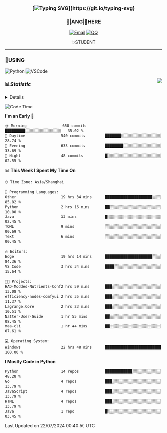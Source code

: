 <div align="center">


### [![Typing SVG](https://readme-typing-svg.herokuapp.com?size=25&duration=2500&color=8C43EA&vCenter=true&width=200&height=40&lines=%F0%9F%8C%B1ANGJustinl%F0%9F%8C%B1+!)](https://git.io/typing-svg)


### 🥛|**ANG**|🥛HERE



[![Email](https://img.shields.io/badge/Email-ANGJustin@163.com-6A5ACD?style=flat-square&logoColor=fff)](mailto:ANGJustinl@163.com)
[![QQ](https://img.shields.io/badge/QQ-77139032-98FB98?style=flat-square&logoColor=fff)](https://qm.qq.com/cgi-bin/qm/qr?k=mcs-cON_aPNfc3hO8-H7lWJHDX-5nKr7&noverify=0)




✨STUDENT 

</div>

---

### 🎨USING

![Python](https://img.shields.io/badge/-Python-blue?style=flat-square&logo=Python&logoColor=fff)
![VSCode](https://img.shields.io/badge/-VSCode-blue?style=flat-square&logo=visualstudiocode&logoColor=fff)


<a href="#">
  <img align="right" src="https://github-readme-stats.vercel.app/api?username=ANGJustinl&count_private=true&show_icons=true&hide_border=true&bg_color=15,f2f7fd,E0EAFC" />
</a>




### 📊*Statistic* 

<details>

<p align="center">
   <img src="github-metrics.svg" alt="typing-svg">
</p>

[![Github activity graph](https://github-readme-activity-graph.angforever.top/graph?username=ANGJustinl&theme=dracula)](https://github.com/ANGJustinl/ANGJustinl)
![image](https://github.com/ANGJustinl/ANGJustinl/assets/96008766/f6c957b8-b907-482a-8804-4c1f944d4b60)
</details>

<!--START_SECTION:waka-->
![Code Time](http://img.shields.io/badge/Code%20Time-217%20hrs%2031%20mins-blue)

**I'm an Early 🐤** 

```text
🌞 Morning                658 commits         █████████░░░░░░░░░░░░░░░░   35.02 % 
🌆 Daytime                540 commits         ███████░░░░░░░░░░░░░░░░░░   28.74 % 
🌃 Evening                633 commits         ████████░░░░░░░░░░░░░░░░░   33.69 % 
🌙 Night                  48 commits          █░░░░░░░░░░░░░░░░░░░░░░░░   02.55 % 
```


📊 **This Week I Spent My Time On** 

```text
🕑︎ Time Zone: Asia/Shanghai

💬 Programming Languages: 
Other                    19 hrs 34 mins      █████████████████████░░░░   85.82 % 
Python                   2 hrs 16 mins       ██░░░░░░░░░░░░░░░░░░░░░░░   10.00 % 
Java                     33 mins             █░░░░░░░░░░░░░░░░░░░░░░░░   02.45 % 
TOML                     9 mins              ░░░░░░░░░░░░░░░░░░░░░░░░░   00.69 % 
Text                     6 mins              ░░░░░░░░░░░░░░░░░░░░░░░░░   00.45 % 

🔥 Editors: 
Edge                     19 hrs 14 mins      █████████████████████░░░░   84.36 % 
VS Code                  3 hrs 34 mins       ████░░░░░░░░░░░░░░░░░░░░░   15.64 % 

🐱‍💻 Projects: 
HAD-Modded-Nutrients-Conf2 hrs 59 mins       ███░░░░░░░░░░░░░░░░░░░░░░   13.08 % 
efficiency-nodes-comfyui 2 hrs 35 mins       ███░░░░░░░░░░░░░░░░░░░░░░   11.37 % 
Lagrange.Core            2 hrs 23 mins       ███░░░░░░░░░░░░░░░░░░░░░░   10.51 % 
Natter-User-Guide        1 hr 55 mins        ██░░░░░░░░░░░░░░░░░░░░░░░   08.45 % 
maa-cli                  1 hr 44 mins        ██░░░░░░░░░░░░░░░░░░░░░░░   07.61 % 

💻 Operating System: 
Windows                  22 hrs 48 mins      █████████████████████████   100.00 % 
```

**I Mostly Code in Python** 

```text
Python                   14 repos            ████████████░░░░░░░░░░░░░   48.28 % 
Go                       4 repos             ███░░░░░░░░░░░░░░░░░░░░░░   13.79 % 
JavaScript               4 repos             ███░░░░░░░░░░░░░░░░░░░░░░   13.79 % 
HTML                     4 repos             ███░░░░░░░░░░░░░░░░░░░░░░   13.79 % 
Java                     1 repo              █░░░░░░░░░░░░░░░░░░░░░░░░   03.45 % 
```




 Last Updated on 22/07/2024 00:40:50 UTC
<!--END_SECTION:waka-->
